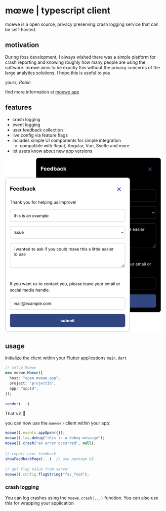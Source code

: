 # **mœwe** | typescript client

moewe is a open source, privacy preserving crash logging service that can be self-hosted.

## motivation

During foss development, I always wished there was a simple platform for crash reporting and knowing roughly how many people are using the software. mœwe aims to be exactly this without the privacy concerns of the large analytics solutions. I hope this is useful to you.

_yours, Robin_

find more information at [moewe.app](https://moewe.app)

## features

- crash logging
- event logging
- user feedback collection
- live config via feature flags
- includes simple UI components for simple integration
  - compatible with React, Angular, Vue, Svelte and more
- let users know about new app versions

<img src="./assets/screenshots.png">

## usage

initialize the client within your Flutter applications `main.dart`

```ts
// setup Moewe
new moewe.Moewe({
  host: "open.moewe.app",
  project: "projectId",
  app: "appId",
});

render(...)
```

That's it 🎉

you can now use the `moewe()` client within your app:

```ts
moewe().events.appOpen({});
moewe().log.debug("this is a debug message");
moewe().crash("an error occurred", null);

// report user feedback
showFeedbackPage(...)  // use package UI

// get flag value from server
moewe().config.flagString("fav_food");
```

### crash logging

You can log crashes using the `moewe.crash(...)` function. You can also use this for wrapping your application
